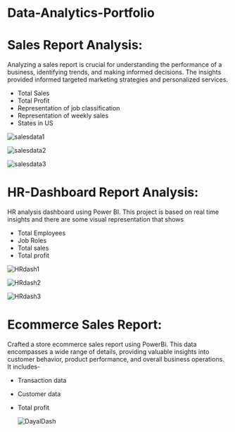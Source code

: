 # Data-Analytics-Portfolio
# Sales Report Analysis:
Analyzing a sales report is crucial for understanding the performance of a business, identifying trends, and making informed decisions. The insights provided informed 
targeted marketing strategies and personalized services.
 - Total Sales
 - Total Profit
 - Representation of job classification
 - Representation of weekly sales
 - States in US
   
  ![salesdata1](https://github.com/AkanshaDayal/Data-Analytics-Portfolio/assets/151764360/cc24d03d-fc55-4537-98b8-e75d20e7deff)

  ![salesdata2](https://github.com/AkanshaDayal/Data-Analytics-Portfolio/assets/151764360/b0ec7cc1-23b2-4d6a-a582-e8a5b378f911)

  ![salesdata3](https://github.com/AkanshaDayal/Data-Analytics-Portfolio/assets/151764360/46ed3d62-57b4-4747-a8c8-95f3982743fa)

 
 # HR-Dashboard Report Analysis:
 HR analysis dashboard using Power BI. This project is based on real time insights and there are some visual representation that shows 
 - Total Employees
 - Job Roles
 - Total sales
 - Total profit

  ![HRdash1](https://github.com/AkanshaDayal/Data-Analytics-Portfolio/assets/151764360/71c16a3d-6d8c-4c2f-b463-bcd1796fd806)

  ![HRdash2](https://github.com/AkanshaDayal/Data-Analytics-Portfolio/assets/151764360/acddb967-b036-4eca-b15f-6f3ae01eb3a2)

  ![HRdash3](https://github.com/AkanshaDayal/Data-Analytics-Portfolio/assets/151764360/70acccc0-a9a5-4341-a09b-5360e6268dbe)


 # Ecommerce Sales Report:
 Crafted a store ecommerce sales report using PowerBi. This data encompasses a wide range of details, providing valuable insights into customer behavior, product performance, and 
 overall business operations.
 It includes-
- Transaction data
- Customer data
- Total profit
  

  ![DayalDash](https://github.com/AkanshaDayal/Data-Analytics-Portfolio/assets/151764360/7e820aee-8809-4ff7-a9df-f3faa932050d)



   




